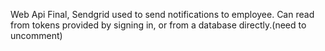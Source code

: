 Web Api Final, Sendgrid used to send notifications to employee.
Can read from tokens provided by signing in,
or from a database directly.(need to uncomment)
